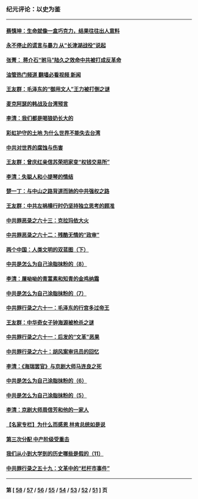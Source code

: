 ### 纪元评论：以史为鉴
---
#### [蔡慎坤：生命就像一盒巧克力，结果往往出人意料](../../pages/nsc1028/n13497991.md?01130330) 
#### [永不停止的谎言与暴力 从“长津湖战役”说起](../../pages/nsc1028/n13494094.md?01130330) 
#### [张菁： 蒋介石“驸马”陆久之效命中共被打成反革命](../../pages/nsc1028/n13495439.md?01130330) 
#### [油管热门频道 翻墙必看视频 新闻](ok?01130330)
#### [王友群：毛泽东的“御用文人”王力被打倒之谜](../../pages/nsc1028/n13493098.md?01130330) 
#### [麦克阿瑟的韩战及台湾预言](../../pages/nsc1028/n13479197.md?01130330) 
#### [李清：我们都是喝狼奶长大的](../../pages/nsc1028/n13471478.md?01130330) 
#### [彩虹护守的土地 为什么世界不能失去台湾](../../pages/nsc1028/n13476849.md?01130330) 
#### [中共对世界的腐蚀与伤害](../../pages/nsc1028/n13463833.md?01130330) 
#### [王友群：曾庆红亲信苏荣把家变“权钱交易所”](../../pages/nsc1028/n13463003.md?01130330) 
#### [李清：失聪人和小提琴的情结](../../pages/nsc1028/n13459280.md?01130330) 
#### [楚一丁：与中山之路背道而驰的中共强权之路](../../pages/nsc1028/n13437270.md?01130330) 
#### [王友群：中共左祸横行时仍坚持独立思考的顾准](../../pages/nsc1028/n13444722.md?01130330) 
#### [中共罪恶录之六十三：克拉玛依大火](../../pages/nsc1028/n13443384.md?01130330) 
#### [中共罪恶录之六十二：残酷无情的“政审”](../../pages/nsc1028/n13435894.md?01130330) 
#### [两个中国：人类文明的双蓝图（下）](../../pages/nsc1028/n13423132.md?01130330) 
#### [中共是怎么为自己涂脂抹粉的（8）](../../pages/nsc1028/n13432247.md?01130330) 
#### [李清：屠呦呦的青蒿素和知青的金鸡纳霜](../../pages/nsc1028/n13426884.md?01130330) 
#### [中共是怎么为自己涂脂抹粉的（7）](../../pages/nsc1028/n13431085.md?01130330) 
#### [中共罪行录之六十一：毛泽东的行宫多过帝王](../../pages/nsc1028/n13430849.md?01130330) 
#### [王友群：中华奇女子钟海源被枪杀之谜](../../pages/nsc1028/n13430555.md?01130330) 
#### [中共罪行录之六十一：后发的“文革”恶果](../../pages/nsc1028/n13426672.md?01130330) 
#### [中共罪行录之六十：胡风案审讯员的回忆](../../pages/nsc1028/n13423954.md?01130330) 
#### [李清：《海瑞罢官》与京剧大师马连良之死](../../pages/nsc1028/n13412316.md?01130330) 
#### [中共是怎么为自己涂脂抹粉的（6）](../../pages/nsc1028/n13412021.md?01130330) 
#### [中共是怎么为自己涂脂抹粉的（5）](../../pages/nsc1028/n13405477.md?01130330) 
#### [李清：京剧大师周信芳和他的一家人](../../pages/nsc1028/n13391411.md?01130330) 
#### [【名家专栏】为什么而感恩 林肯总统如是说](../../pages/nsc1028/n13402501.md?01130330) 
#### [第三次分配 中产阶级受重击](../../pages/nsc1028/n13401007.md?01130330) 
#### [我们从小到大学到的历史哪些是假的（11）](../../pages/nsc1028/n13395097.md?01130330) 
#### [中共罪行录之五十九：文革中的“栏杆市事件”](../../pages/nsc1028/n13390605.md?01130330) 

---
#### 第 [ [58](./58.md?01130330) / [57](./57.md?01130330) / [56](./56.md?01130330) / [55](./55.md?01130330) / [54](./54.md?01130330) / [53](./53.md?01130330) / [52](./52.md?01130330) / [51](./51.md?01130330) ] 页
